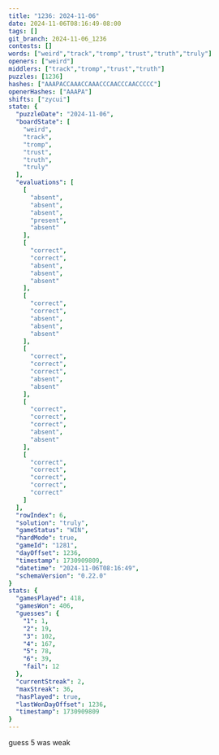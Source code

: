 ```yaml
---
title: "1236: 2024-11-06"
date: 2024-11-06T08:16:49-08:00
tags: []
git_branch: 2024-11-06_1236
contests: []
words: ["weird","track","tromp","trust","truth","truly"]
openers: ["weird"]
middlers: ["track","tromp","trust","truth"]
puzzles: [1236]
hashes: ["AAAPACCAAACCAAACCCAACCCAACCCCC"]
openerHashes: ["AAAPA"]
shifts: ["zycui"]
state: {
  "puzzleDate": "2024-11-06",
  "boardState": [
    "weird",
    "track",
    "tromp",
    "trust",
    "truth",
    "truly"
  ],
  "evaluations": [
    [
      "absent",
      "absent",
      "absent",
      "present",
      "absent"
    ],
    [
      "correct",
      "correct",
      "absent",
      "absent",
      "absent"
    ],
    [
      "correct",
      "correct",
      "absent",
      "absent",
      "absent"
    ],
    [
      "correct",
      "correct",
      "correct",
      "absent",
      "absent"
    ],
    [
      "correct",
      "correct",
      "correct",
      "absent",
      "absent"
    ],
    [
      "correct",
      "correct",
      "correct",
      "correct",
      "correct"
    ]
  ],
  "rowIndex": 6,
  "solution": "truly",
  "gameStatus": "WIN",
  "hardMode": true,
  "gameId": "1281",
  "dayOffset": 1236,
  "timestamp": 1730909809,
  "datetime": "2024-11-06T08:16:49",
  "schemaVersion": "0.22.0"
}
stats: {
  "gamesPlayed": 418,
  "gamesWon": 406,
  "guesses": {
    "1": 1,
    "2": 19,
    "3": 102,
    "4": 167,
    "5": 78,
    "6": 39,
    "fail": 12
  },
  "currentStreak": 2,
  "maxStreak": 36,
  "hasPlayed": true,
  "lastWonDayOffset": 1236,
  "timestamp": 1730909809
}
---
```

<!-- more -->
guess 5 was weak
